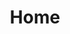 ---
home: true
title: Home
heroImage: /images/hero.png
actions:
  - text: 项目简介
    link: /guide/
    type: primary
  - text: 用户手册
    link: /guide/installation.html
    type: secondary
footer: Copyright © 2023 LCDA Team.
---